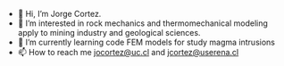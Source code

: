 - 👋 Hi, I’m Jorge Cortez.
- 👀 I’m interested in rock mechanics and thermomechanical modeling apply to mining industry and geological sciences.
- 🌱 I’m currently learning code FEM models for study magma intrusions 
- 📫 How to reach me jocortez@uc.cl and jcortez@userena.cl

<!---
JCrtz/JCrtz is a ✨ special ✨ repository because its `README.md` (this file) appears on your GitHub profile.
You can click the Preview link to take a look at your changes.
--->
